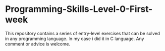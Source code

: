# Programming-Skills-Level-0-First-week
This repository contains a series of entry-level exercises that can be solved in any programming language. 
In my case i did it in C language. Any comment or advice is welcome.

